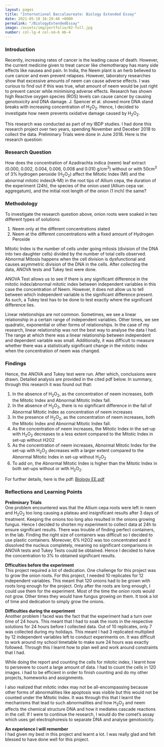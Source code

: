 ```yaml
---
layout: pages
title: "International Baccalaureate: Biology Extended Essay"
date: 2021-05-10 16:29:48 +0800  
permalink: "/BiologyExtendedEssay"
image: /assets/img/portfolio/02-full.jpg
number: col-lg-4 col-sm-6 mb-4 
---
```


### Introduction
Recently, increasing rates of cancer is the leading cause of death. However, the current medicine given to treat cancer like chemotherapy has many side effects like nausea and pain. In India, the Neem plant is an herb believed to cure cancer and even prevent relapses. However, laboratory researches show that excessive amounts of neem can cause adverse effects. I was curious to find out if this was true, what amount of neem would be just right to prevent cancer while minimising adverse effects. Research has shown high Reactive oxygen species (ROS) levels can cause cancer by causing genotoxicity and DNA damage. J. Spencer et al. showed more DNA stand breaks with increasing concentration of H<sub>2</sub>O<sub>2</sub>. Hence, I decided to investigate how neem prevents oxidative damage caused by H<sub>2</sub>O<sub>2</sub>.

This research was conducted as part of my IBDP studies. I had done this research project over two years, spending November and Deceber 2018 to collect the data. Preliminary Trials were done in June 2018. Here is the research question:


### Research Question
How does the concentration of Azadirachta indica (neem) leaf extract (0.000, 0.002, 0.004, 0.006, 0.008 and 0.010 g/cm<sup>3</sup>) without or with 50cm<sup>3</sup> of 3% hydrogen peroxide (H<sub>2</sub>O<sub>2</sub>) affect the Mitotic Index (MI) and the abnormal mitotic index(A-MI) in the root tips of Allium cepa, the duration of the experiment (24h), the species of the onion used (Allium cepa var. aggregatum), and the initial root length of the onion (1 inch) the same?


### Methodology
To investigate the research question above, onion roots were soaked in two different types of solutions:
1. Neem only at the different concentrations stated
2. Neem at the different concentrations with a fixed amount of Hydrogen Peroxide

Mitotic Index is the number of cells under going mitosis (division of the DNA into two daughter cells) divided by the number of total cells observed. Abnormal Mitosis happens when the cell division is dysfunctional and causes asymmetric division of the DNA in the cells. After collecting the data, ANOVA tests and Tukey test were done. 

ANOVA Test allows us to see if there is any significant difference in the mitotic index/abnormal mitotic index between independent variables in this case the concentration of Neem. However, it does not allow us to tell between which independent variable is the significant difference present. As such, a Tukey test has to be done to test exactly where the significant difference lies. 

Linear reletionships are not common. Sometimes, we see a linear relationship in a certain range of independent variables. Other times, we see quadratic, exponential or other forms of relationships. In the case of my research, linear relationship was not the best way to analyse the data I had. The range at which there was a linear relationship between independent and dependent variable was small. 
Additionally, it was difficult to measure whether there was a statistically significant change in the mitotic index when the concentration of neem was changed.

### Findings
Hence, the ANOVA and Tukey test were run. After which, conclusions were drawn. Detailed analysis are provided in the cited pdf below. 
In summary, through this research it was found out that:
1. In the absence of H<sub>2</sub>O<sub>2</sub>, as the concentration of neem increases, both the Mitotic Index and Abnormal Mitotic Index fall. 
2. In the absence of H<sub>2</sub>O<sub>2</sub>, there is no significant difference in the fall of Abnormal Mitotic Index as   concentration of neem increases
3. In the presence of H<sub>2</sub>O<sub>2</sub>, as the concentration of neem increases, both the Mitotic Index and Abnormal Mitotic Index fall. 
4. As the concentration of neem increases, the Mitotic Index in the set-up with H<sub>2</sub>O<sub>2</sub> decreases to a less extent compared to the Mitotic Index in set-up without H2O2
5. As the concentration of neem increases, Abnormal Mitotic Index for the set-up with H<sub>2</sub>O<sub>2</sub> decreases with a     larger extent compared to the Abnormal Mitotic Index in set-up without H<sub>2</sub>O<sub>2</sub>
6. To add on, the Abnormal Mitotic Index is higher than the Mitotic Index in both set-ups without or with H<sub>2</sub>O<sub>2</sub>.

For further details, here is the pdf: <a href="/assets/Biology_EE.pdf.pdf">Biology EE.pdf</a>

### Reflections and Learning Points
**Preliminary Trials**<br>
One problem encountered was that the Allium cepa roots were left in neem and H<sub>2</sub>O<sub>2</sub> too long causing a plateau and insignificant results after 3 days of treatment. Keeping the onions too long also resulted in the onions growing fungus. Hence I decided to shorten my experiment to collect data at 24h to ensure significant results. There was trouble of finding perfect containers, in the lab. Finding the right size of containers was difficult so I decided to use plastic containers. Moreover, 6% H2O2 was too concentrated and it dissolved the nucleus completely, meaning no significant comparisons in ANOVA tests and Tukey Tests could be obtained. Hence I decided to halve the concentration to 3% to obtained significant results. 

**Dfficulties before the experiment**<br>
This project required a lot of dedication. One challenge for this project was to grow the onion roots. For this project, I needed 10 replicates for 12 independent variables. This meant that 120 onions had to be grown with roots long enough for the project. Only after the roots are long enough, I could use them for the experiment. Most of the time the onion roots would not grow. Other times they would have fungus growing on them. It took a lot of time and dedication to simply grow the onions. 

**Difficulties during the experiment**<br>
Another problem I faced was the fact that the experiment had a turn over time of 24 hours. This meant that I had to soak the roots in the respective solutions for 24 hours before I collected data. Out of 10 replicates, only 7 was collected during my holidays. This meant I had 3 replicated multiplied by 12 independent variables left to conduct experiments on. It was difficult to work around my school timetable to make sure 24 hours was exactly followed. Through this I learnt how to plan well and work around constraints that I had.

While doing the report and counting the cells for mitotic index, I learnt how to persevere to count a large amount of data. I had to count the cells in 120 images. i had to be efficient in order to finish counting and do my other projects, homeworks and assignments.

I also realized that mitotic index may not be all-encompassing  because other forms of abnormalities like apoptosis was visible but this would not be counted under the Mitotic Index. It was through this that I learnt the mechanisms that lead to such abnormalities and how H<sub>2</sub>O<sub>2</sub> and neem affects the chemical structure DNA and how it mediates cascade reactions in the cell. If I were to continue the research, I would do the comet’s assay which uses gel electrophoresis to separate DNA and analyse genotoxicity. 

**An experience I will remember**<br>
I had given my best in this project and learnt a lot. I was really glad and felt blessed to have done well for this project. 